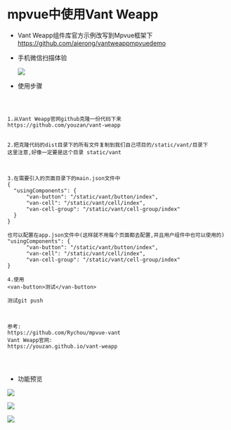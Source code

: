 # mpvue中使用Vant Weapp

- Vant Weapp组件库官方示例改写到Mpvue框架下   
  https://github.com/aierong/vantweappmpvuedemo  


- 手机微信扫描体验

  ![](mdresourcefile/barcode.jpg)



- 使用步骤


``` 



1.从Vant Weapp官网github克隆一份代码下来
https://github.com/youzan/vant-weapp 


2.把克隆代码的dist目录下的所有文件复制到我们自己项目的/static/vant/目录下
这里注意,好像一定要是这个目录 static/vant



3.在需要引入的页面目录下的main.json文件中
{ 
  "usingComponents": {
      "van-button": "/static/vant/button/index",
      "van-cell": "/static/vant/cell/index",
      "van-cell-group": "/static/vant/cell-group/index"
  }
}

也可以配置在app.json文件中(这样就不用每个页面都去配置,并且用户组件中也可以使用的)
"usingComponents": {
      "van-button": "/static/vant/button/index",
      "van-cell": "/static/vant/cell/index",
      "van-cell-group": "/static/vant/cell-group/index"
}

4.使用
<van-button>测试</van-button>

测试git push



参考:
https://github.com/Rychou/mpvue-vant
Vant Weapp官网:
https://youzan.github.io/vant-weapp 


 

```

   

- 功能预览

![](mdresourcefile/ui1.png)



  


![](mdresourcefile/ui2.png)




![](mdresourcefile/ui3.png)







